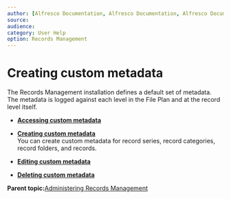 ```yaml
---
author: [Alfresco Documentation, Alfresco Documentation, Alfresco Documentation]
source: 
audience: 
category: User Help
option: Records Management
---
```


# Creating custom metadata

The Records Management installation defines a default set of metadata. The metadata is logged against each level in the File Plan and at the record level itself.

-   **[Accessing custom metadata](../tasks/rm-custmata-access.md)**  

-   **[Creating custom metadata](../tasks/rm-custmeta-create.md)**  
You can create custom metadata for record series, record categories, record folders, and records.
-   **[Editing custom metadata](../tasks/rm-custmeta-edit.md)**  

-   **[Deleting custom metadata](../tasks/rm-custmeta-delete.md)**  


**Parent topic:**[Administering Records Management](../concepts/rm-admin-intro.md)


